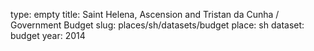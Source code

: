type: empty
title: Saint Helena, Ascension and Tristan da Cunha / Government Budget
slug: places/sh/datasets/budget
place: sh
dataset: budget
year: 2014
